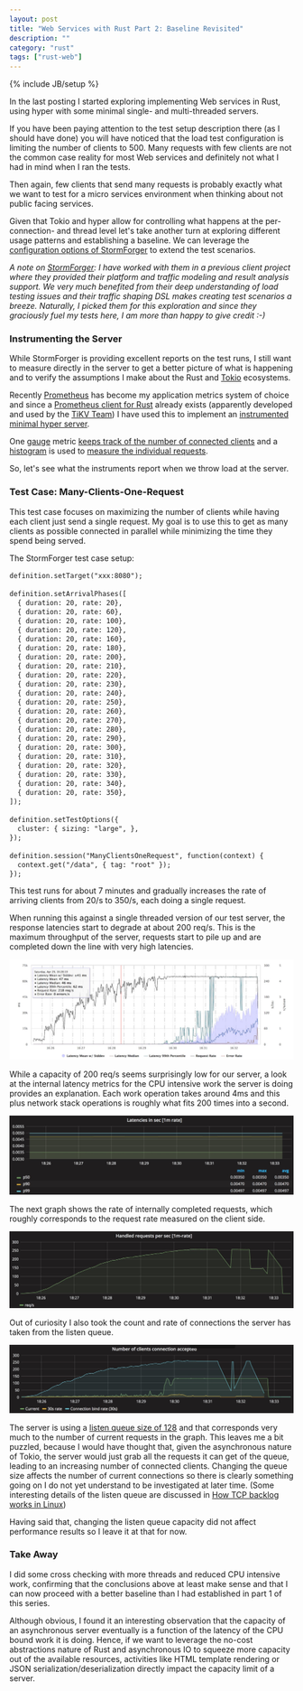 ```yaml
---
layout: post
title: "Web Services with Rust Part 2: Baseline Revisited"
description: ""
category: "rust"
tags: ["rust-web"]
---
```

{% include JB/setup %}

In the last posting I started exploring implementing Web services in Rust, using
hyper with some minimal single- and multi-threaded servers.

If you have been paying attention to the test setup description there (as I should have
done) you will have noticed that the load test configuration is limiting the number
of clients to 500. Many requests with few clients are not the common case reality for
most Web services and definitely not what I had in mind when I ran the tests.

Then again, few clients that send many requests is probably exactly what we want to
test for a micro services environment when thinking about not public facing services.

Given that Tokio and hyper allow for controlling what happens at the per-connection-
and thread level let's take another turn at exploring different usage patterns and
establishing a baseline. We can leverage the
[configuration options of StormForger](https://docs.stormforger.com/reference/)
to extend the test scenarios.

*A note on [StormForger](https://stormforger.com/): I have worked with them in
a previous client project where they provided their platform and traffic modeling
and result analysis support. We very much benefited from their deep understanding of
load testing issues and their traffic shaping DSL makes creating test scenarios a
breeze. Naturally, I picked them for this exploration and since they graciously
fuel my tests here, I am more than happy to give credit :-)*

### Instrumenting the Server

While StormForger is providing excellent reports on the test runs, I still want
to measure directly in the server to get a better picture of what is happening
and to verify the assumptions I make about the Rust and [Tokio](https://tokio.rs/)
ecosystems.

Recently [Prometheus](https://prometheus.io) has become my application metrics
system of choice and since a [Prometheus client for Rust](https://github.com/pingcap/rust-prometheus)
already exists (apparently developed and used by the [TiKV Team](https://github.com/pingcap/tikv))
I have used this to implement an [instrumented minimal hyper server](https://github.com/algermissen/web-rust/blob/master/src/bin/ts2.rs).

One [gauge](https://prometheus.io/docs/concepts/metric_types/#gauge)
metric [keeps track of the number of connected clients](https://github.com/algermissen/web-rust/blob/master/src/bin/ts2.rs#L57)
and a [histogram](https://prometheus.io/docs/concepts/metric_types/#histogram) is
used to [measure the individual requests](https://github.com/algermissen/web-rust/blob/master/src/bin/ts2.rs#L73).

So, let's see what the instruments report when we throw load at the server.

### Test Case: Many-Clients-One-Request

This test case focuses on maximizing the number of clients while having each
client just send a single request. My goal is to use this to get as many
clients as possible connected in parallel while minimizing the time they spend
being served.

The StormForger test case setup:

    definition.setTarget("xxx:8080");

    definition.setArrivalPhases([
      { duration: 20, rate: 20},
      { duration: 20, rate: 60},
      { duration: 20, rate: 100},
      { duration: 20, rate: 120},
      { duration: 20, rate: 160},
      { duration: 20, rate: 180},
      { duration: 20, rate: 200},
      { duration: 20, rate: 210},
      { duration: 20, rate: 220},
      { duration: 20, rate: 230},
      { duration: 20, rate: 240},
      { duration: 20, rate: 250},
      { duration: 20, rate: 260},
      { duration: 20, rate: 270},
      { duration: 20, rate: 280},
      { duration: 20, rate: 290},
      { duration: 20, rate: 300},
      { duration: 20, rate: 310},
      { duration: 20, rate: 320},
      { duration: 20, rate: 330},
      { duration: 20, rate: 340},
      { duration: 20, rate: 350},
    ]);

    definition.setTestOptions({
      cluster: { sizing: "large", },
    });

    definition.session("ManyClientsOneRequest", function(context) {
      context.get("/data", { tag: "root" });
    });

This test runs for about 7 minutes and gradually increases the rate of arriving clients from
20/s to 350/s, each doing a single request.

When running this against a single threaded version of our test server, the response
latencies start to degrade at about 200 req/s. This is the maximum throughput of the
server, requests start to pile up and are completed down the line with very high latencies.

![Test 1 - Client Side Graph](/images/blog/web-rust/test1/test1_sf_graph.jpg)

While a capacity of 200 req/s seems surprisingly low for our server, a look at the internal
latency metrics for the CPU intensive work the server is doing provides an explanation.
Each work operation takes around 4ms and this plus network stack operations is roughly
what fits 200 times into a second.

![Test 1 - Server Side Graph](/images/blog/web-rust/test1/test1_gf_latencies.jpg)

The next graph shows the rate of internally completed requests, which roughly corresponds
to the request rate measured on the client side.

![Test 1 - Server Side Graph](/images/blog/web-rust/test1/test1_gf_reqs.jpg)

Out of curiosity I also took the count and rate of connections the server has taken from
the listen queue.

![Test 1 - Server Side Graph](/images/blog/web-rust/test1/test1_gf_conn.jpg)

The server is using a [listen queue size of 128](https://github.com/algermissen/web-rust/blob/master/src/bin/ts2.rs#L112)
and that corresponds very much to the number of current requests in the graph. This leaves me a bit
puzzled, because I would have thought that, given the asynchronous nature of Tokio, the
server would just grab all the requests it can get of the queue, leading to an increasing number of
connected clients. Changing the queue size affects the number of current connections so there is
clearly something going on I do not yet understand to be investigated at later time. (Some
interesting details of the listen queue are discussed in
[How TCP backlog works in Linux](http://veithen.github.io/2014/01/01/how-tcp-backlog-works-in-linux.html))

Having said that, changing the listen queue capacity did not affect performance results so I leave it at that
for now.

### Take Away

I did some cross checking with more threads and reduced CPU intensive work, confirming that the
conclusions above at least make sense and that I can now proceed with a better baseline
than I had established in part 1 of this series.

Although obvious, I found it an interesting observation that the capacity of an asynchronous server
eventually is a function of the latency of the CPU bound work it is doing. Hence, if we want to
leverage the no-cost abstractions nature of Rust and asynchronous IO to squeeze more capacity out
of the available resources, activities like HTML template rendering or JSON serialization/deserialization
directly impact the capacity limit of a server.
